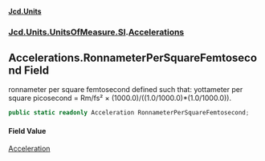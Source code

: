 #### [Jcd.Units](index.md 'index')
### [Jcd.Units.UnitsOfMeasure.SI](Jcd.Units.UnitsOfMeasure.SI.md 'Jcd.Units.UnitsOfMeasure.SI').[Accelerations](Accelerations.md 'Jcd.Units.UnitsOfMeasure.SI.Accelerations')

## Accelerations.RonnameterPerSquareFemtosecond Field

ronnameter per square femtosecond defined such that: yottameter per square picosecond = Rm/fs² ×
(1000.0)/((1.0/1000.0)*(1.0/1000.0)).

```csharp
public static readonly Acceleration RonnameterPerSquareFemtosecond;
```

#### Field Value
[Acceleration](Acceleration.md 'Jcd.Units.UnitTypes.Acceleration')